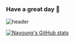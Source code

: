 ### Have a great day 👋
![header](https://capsule-render.vercel.app/api?type=shark&color=auto&height=300&section=header&text=Nayoung%20Lim&fontSize=90&)

[![Nayoung's GitHub stats](https://github-readme-stats.vercel.app/api?username=lny612&show_icons=true&theme=solarized-light)](https://github.com/lny612/github-readme-stats)


